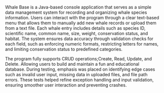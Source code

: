 Whale Base is a Java-based console application that serves as a simple data management system for recording and organizing whale species information. Users can interact with the program through a clear text-based menu that allows them to manually add new whale records or upload them from a text file. Each whale entry includes details such as species ID, scientific name, common name, size, weight, conservation status, and habitat. The system ensures data accuracy through validation checks for each field, such as enforcing numeric formats, restricting letters for names, and limiting conservation status to predefined categories.

The program fully supports CRUD operations;Create, Read, Update, and Delete. Allowing users to build and maintain a fun and educational database. During testing, emphasis was placed on identifying edge cases such as invalid user input, missing data in uploaded files, and file path errors. These tests helped refine exception handling and input validation, ensuring smoother user interaction and preventing crashes.
